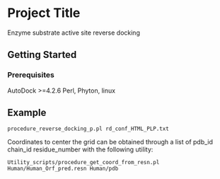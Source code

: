 # Project Title

Enzyme substrate active site reverse docking

## Getting Started


### Prerequisites

AutoDock >=4.2.6
Perl, Phyton, linux

## Example

```
procedure_reverse_docking_p.pl rd_conf_HTML_PLP.txt
```

Coordinates to center the grid can be obtained through a list of pdb_id chain_id  residue_number
with the following utility:

```
Utility_scripts/procedure_get_coord_from_resn.pl Human/Human_Orf_pred.resn Human/pdb
```

